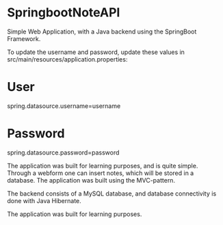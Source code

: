 # SpringbootNoteAPI
Simple Web Application, with a Java backend using the SpringBoot Framework.

To update the username and password, update these values in src/main/resources/application.properties:
# User
spring.datasource.username=username
# Password
spring.datasource.password=password

The application was built for learning purposes, and is quite simple. Through a webform one can insert notes, which will be stored in a database. The application was built using the MVC-pattern.

The backend consists of a MySQL database, and database connectivity is done with Java Hibernate.

The application was built for learning purposes.
